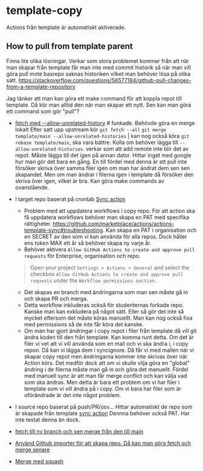 # template-copy

Actions från template är automatiskt aktiverade.

## How to pull from template parent

Finns lite olika lösningar. Verkar som stora problemet kommer från att när man skapar från template får man inte med commit historik så när man vill göra pull mote basrepo saknas historiken vilket man behöver lösa på olika sätt. https://stackoverflow.com/questions/56577184/github-pull-changes-from-a-template-repository

Jag tänker att man kan göra ett make command för att koppla repot till template. Då kör man alltid den när man skapar ett nytt. Sen kan man göra ett command som gör "pull"?

- [fetch med --allow-unrelated-history](https://stackoverflow.com/a/56577320) # funkade. Behövde göra en merge lokalt
    Efter satt upp upstream kör
    `git fetch --all`
    `git merge template/main --allow-unrelated-histories` | kan nog också köra `git rebase template/main`, ska vara bättre. Kolla om behöver lägga till `--allow-unrelated-histories`.
    verkar som att add remote inte blir det av repot. Måste lägga till det igen på annan dator. Hittar inget med google hur man gör det bara en gång.
    En till fördel med denna är att pull inte försöker skriva över samma filer igen om man har ändrat dem sen sen skapandet. Men om man ändrar i filerna igen i template då försöker den skriva över igen, vilket är bra.
    Kan göra make commands av ovanstående.
- I target repo baserat på crontab [Sync action](https://github.com/marketplace/actions/actions-template-sync)
    - Problem med att uppdatera workflows i copy repo. För att action ska få uppdatera workflows behöver man skapa en PAT med specifika rättigheter. https://github.com/marketplace/actions/actions-template-sync#troubleshooting.
    Kan skapa en PAT i organisation och en SECRET av den som vi kan använda för alla repos. Dock håller ens token MAX ett år så behöver skapa ny varje år.
    - Behöver aktivera `Allow GitHub Actions to create and approve pull requests` för Enterprise, organisation och repo.
    > Open your project `Settings > Actions > General` and select the checkbox `Allow GitHub Actions to create and approve pull requests` under the `Workflow permissions section`.

    - Det skapas en branch med ändringarna som man sen måste gå in och skapa PR och merga.
    - Detta workflow inkluderas också för studenternas forkade repo. Kanske man kan exkludera på något sätt. Eller så gör det inte så mycket eftersom det måste köras manuellt. Man kan nog också fixa med permissions så de inte får köra det kanske.
    - Om man har gjort ändringar i copy repot i filer från template då vill git ändra koden till den från template.
        Kan komma runt detta. Om det är filer vi vet att vi vill använda som en mall och vi ska ändra i, i copy repon. Då kan vi lägga dem i syncignore. Då får vi med mallen när vi skapar copy repot men ändringarna kommer inte skrivas över när Action körs. Det medför dock att om vi skulle vilja göra en "global" ändring i de filerna måste man gå in och göra det manuellt.
        Fördel med manuell sync är att man får merge conflict och kan välja vad som ska ändras. Men detta är bara ett problem om vi har filer i template som vi vill ändra på i copy. Om vi bara har filer som är oförändrade är det inte något problem.
    

- I source repo baserat på push/PR/osv... Hittar automatiskt de repo som är skapade från template [sync action](https://github.com/ahmadnassri/action-template-repository-sync)
    Dennna behöver också PAT. Har inte testat denna än dock.
- [fetch till ny branch och sen merge från den till main](https://stackoverflow.com/a/69563752)
- [Använd Github importer för att skapa repo. Då kan man göra fetch och merge senare](https://stackoverflow.com/a/66948475)
- [Merge med squash](https://stackoverflow.com/a/75573089)
